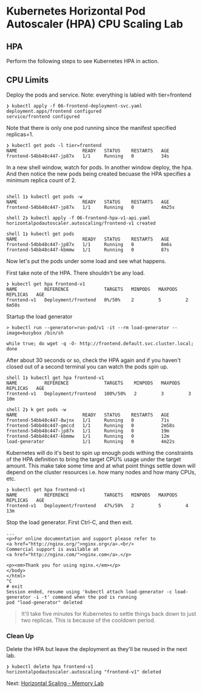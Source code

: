 # Kubernetes Horizontal Pod Autoscaler (HPA) CPU Scaling Lab

## HPA

Perform the following steps to see Kubernetes HPA in action. 


## CPU Limits

Deploy the pods and service.  Note: everything is labled with tier=frontend
```shell
❯ kubectl apply -f 06-frontend-deployment-svc.yaml 
deployment.apps/frontend configured
service/frontend configured
```

Note that there is only one pod running since the manifest specified replicas=1.
```shell
❯ kubectl get pods -l tier=frontend
NAME                        READY   STATUS    RESTARTS   AGE
frontend-54bb48c447-jp87x   1/1     Running   0          34s
```

In a new shell window, watch for pods.  In another window deploy, the hpa. And then notice the new pods being created becuase the HPA specifies a minimum replica count of 2.
```shell

shell 1❯ kubectl get pods -w
NAME                        READY   STATUS    RESTARTS   AGE
frontend-54bb48c447-jp87x   1/1     Running   0          4m25s

shell 2❯ kubectl apply -f 06-frontend-hpa-v1-api.yaml 
horizontalpodautoscaler.autoscaling/frontend-v1 created

shell 1❯ kubectl get pods
NAME                        READY   STATUS    RESTARTS   AGE
frontend-54bb48c447-jp87x   1/1     Running   0          8m6s
frontend-54bb48c447-kbmmw   1/1     Running   0          87s
```

Now let's put the pods under some load and see what happens.

First take note of the HPA.  There shouldn't be any load.
```shell
❯ kubectl get hpa frontend-v1
NAME          REFERENCE             TARGETS   MINPODS   MAXPODS   REPLICAS   AGE
frontend-v1   Deployment/frontend   0%/50%    2         5         2          6m50s
```

Startup the load generator
```shell
> kubectl run --generator=run-pod/v1 -it --rm load-generator --image=busybox /bin/sh

while true; do wget -q -O- http://frontend.default.svc.cluster.local; done
```

After about 30 seconds or so, check the HPA again and if you haven't closed out of a second terminal you can watch the pods spin up.
```shell
shell 1❯ kubectl get hpa frontend-v1
NAME          REFERENCE             TARGETS    MINPODS   MAXPODS   REPLICAS   AGE
frontend-v1   Deployment/frontend   100%/50%   2         3         3          10m

shell 2❯ k get pods -w
NAME                        READY   STATUS    RESTARTS   AGE
frontend-54bb48c447-8wjnx   1/1     Running   0          71s
frontend-54bb48c447-gmccd   1/1     Running   0          2m58s
frontend-54bb48c447-jp87x   1/1     Running   0          19m
frontend-54bb48c447-kbmmw   1/1     Running   0          12m
load-generator              1/1     Running   0          4m22s
```
Kubernetes will do it's best to spin up enough pods withing the constraints of the HPA definition to bring the target CPU% usage under the target amount.  This make take some time and at what point things settle down will depend on the cluster resources i.e. how many nodes and how many CPUs, etc.

```shell
❯ kubectl get hpa frontend-v1
NAME          REFERENCE             TARGETS   MINPODS   MAXPODS   REPLICAS   AGE
frontend-v1   Deployment/frontend   47%/50%   2         5         4          13m
```

Stop the load generator.  First Ctrl-C, and then exit.
```shell
...
<p>For online documentation and support please refer to
<a href="http://nginx.org/">nginx.org</a>.<br/>
Commercial support is available at
<a href="http://nginx.com/">nginx.com</a>.</p>

<p><em>Thank you for using nginx.</em></p>
</body>
</html>
^C
# exit
Session ended, resume using 'kubectl attach load-generator -c load-generator -i -t' command when the pod is running
pod "load-generator" deleted
```

> It'll take five minutes for Kubernetes to settle things back down to just two replicas.  This is because of the cooldown period.

### Clean Up

Delete the HPA but leave the deployment as they'll be reused in the next lab.
```shell
❯ kubectl delete hpa frontend-v1
horizontalpodautoscaler.autoscaling "frontend-v1" deleted
```

Next: [Horizontal Scaling - Memory Lab](07-horizontal-scaling-mem-lab.md)
